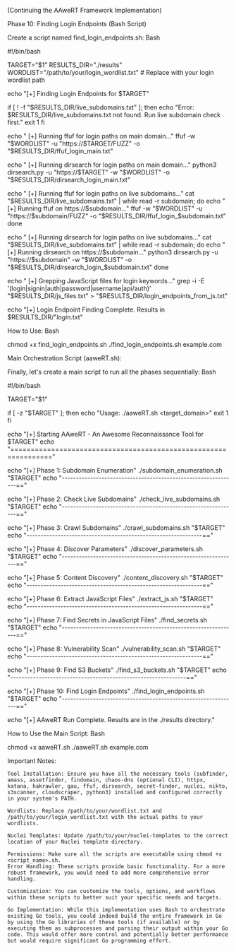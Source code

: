 (Continuing the AAweRT Framework Implementation)

Phase 10: Finding Login Endpoints (Bash Script)

Create a script named find_login_endpoints.sh:
Bash

#!/bin/bash

TARGET="$1"
RESULTS_DIR="./results"
WORDLIST="/path/to/your/login_wordlist.txt" # Replace with your login wordlist path

echo "[+] Finding Login Endpoints for $TARGET"

if [ ! -f "$RESULTS_DIR/live_subdomains.txt" ]; then
  echo "Error: $RESULTS_DIR/live_subdomains.txt not found. Run live subdomain check first."
  exit 1
fi

echo "  [+] Running ffuf for login paths on main domain..."
ffuf -w "$WORDLIST" -u "https://$TARGET/FUZZ" -o "$RESULTS_DIR/ffuf_login_main.txt"

echo "  [+] Running dirsearch for login paths on main domain..."
python3 dirsearch.py -u "https://$TARGET" -w "$WORDLIST" -o "$RESULTS_DIR/dirsearch_login_main.txt"

echo "  [+] Running ffuf for login paths on live subdomains..."
cat "$RESULTS_DIR/live_subdomains.txt" | while read -r subdomain; do
  echo "    [+] Running ffuf on https://$subdomain..."
  ffuf -w "$WORDLIST" -u "https://$subdomain/FUZZ" -o "$RESULTS_DIR/ffuf_login_$subdomain.txt"
done

echo "  [+] Running dirsearch for login paths on live subdomains..."
cat "$RESULTS_DIR/live_subdomains.txt" | while read -r subdomain; do
  echo "    [+] Running dirsearch on https://$subdomain..."
  python3 dirsearch.py -u "https://$subdomain" -w "$WORDLIST" -o "$RESULTS_DIR/dirsearch_login_$subdomain.txt"
done

echo "  [+] Grepping JavaScript files for login keywords..."
grep -i -E '(login|signin|auth|password|username|api/auth)' "$RESULTS_DIR/js_files.txt" > "$RESULTS_DIR/login_endpoints_from_js.txt"

echo "[+] Login Endpoint Finding Complete. Results in $RESULTS_DIR/"*login*.txt"

How to Use:
Bash

chmod +x find_login_endpoints.sh
./find_login_endpoints.sh example.com

Main Orchestration Script (aaweRT.sh):

Finally, let's create a main script to run all the phases sequentially:
Bash

#!/bin/bash

TARGET="$1"

if [ -z "$TARGET" ]; then
  echo "Usage: ./aaweRT.sh <target_domain>"
  exit 1
fi

echo "[+] Starting AAweRT - An Awesome Reconnaissance Tool for $TARGET"
echo "================================================================"

echo "[+] Phase 1: Subdomain Enumeration"
./subdomain_enumeration.sh "$TARGET"
echo "--------------------------------------------------------------=="

echo "[+] Phase 2: Check Live Subdomains"
./check_live_subdomains.sh "$TARGET"
echo "--------------------------------------------------------------=="

echo "[+] Phase 3: Crawl Subdomains"
./crawl_subdomains.sh "$TARGET"
echo "--------------------------------------------------------------=="

echo "[+] Phase 4: Discover Parameters"
./discover_parameters.sh "$TARGET"
echo "--------------------------------------------------------------=="

echo "[+] Phase 5: Content Discovery"
./content_discovery.sh "$TARGET"
echo "--------------------------------------------------------------=="

echo "[+] Phase 6: Extract JavaScript Files"
./extract_js.sh "$TARGET"
echo "--------------------------------------------------------------=="

echo "[+] Phase 7: Find Secrets in JavaScript Files"
./find_secrets.sh "$TARGET"
echo "--------------------------------------------------------------=="

echo "[+] Phase 8: Vulnerability Scan"
./vulnerability_scan.sh "$TARGET"
echo "--------------------------------------------------------------=="

echo "[+] Phase 9: Find S3 Buckets"
./find_s3_buckets.sh "$TARGET"
echo "--------------------------------------------------------------=="

echo "[+] Phase 10: Find Login Endpoints"
./find_login_endpoints.sh "$TARGET"
echo "--------------------------------------------------------------=="

echo "[+] AAweRT Run Complete. Results are in the ./results directory."

How to Use the Main Script:
Bash

chmod +x aaweRT.sh
./aaweRT.sh example.com

Important Notes:

    Tool Installation: Ensure you have all the necessary tools (subfinder, amass, assetfinder, findomain, chaos-dns (optional CLI), httpx, katana, hakrawler, gau, ffuf, dirsearch, secret-finder, nuclei, nikto, s3scanner, cloudscraper, python3) installed and configured correctly in your system's PATH.

    Wordlists: Replace /path/to/your/wordlist.txt and /path/to/your/login_wordlist.txt with the actual paths to your wordlists.

    Nuclei Templates: Update /path/to/your/nuclei-templates to the correct location of your Nuclei template directory.

    Permissions: Make sure all the scripts are executable using chmod +x <script_name>.sh.
    Error Handling: These scripts provide basic functionality. For a more robust framework, you would need to add more comprehensive error handling.

    Customization: You can customize the tools, options, and workflows within these scripts to better suit your specific needs and targets.
    
    Go Implementation: While this implementation uses Bash to orchestrate existing Go tools, you could indeed build the entire framework in Go by using the Go libraries of these tools (if available) or by executing them as subprocesses and parsing their output within your Go code. This would offer more control and potentially better performance but would require significant Go programming effort.